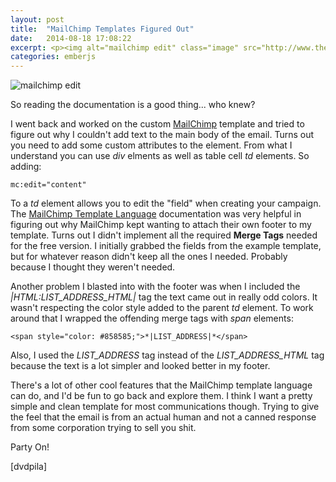 ```yaml
---
layout: post
title:  "MailChimp Templates Figured Out"
date:   2014-08-18 17:08:22
excerpt: <p><img alt="mailchimp edit" class="image" src="http://www.thehoick.com/images/mailchimp_edit.png"/> </p>
categories: emberjs
---
```

<div class="post-inner">

<p><img alt="mailchimp edit" class="image" src="http://www.thehoick.com/images/mailchimp_edit.png" /> </p>

<p>So reading the documentation is a good thing... who knew?  </p>

<p>I went back and worked on the custom <a href="http://kb.mailchimp.com/article/template-language-creating-editable-content-areas/" rel="nofollow">MailChimp</a> template and tried to figure out why I couldn't add text to the main body of the email.  Turns out you need to add some custom attributes to the element.  From what I understand you can use <em>div</em> elments as well as table cell <em>td</em> elements.  So adding:</p>

<pre><code>mc:edit="content"
</code></pre>

<p>To a <em>td</em> element allows you to edit the "field" when creating your campaign.  The <a href="http://kb.mailchimp.com/article/getting-started-with-mailchimps-template-language" rel="nofollow">MailChimp Template Language</a> documentation was very helpful in figuring out why MailChimp kept wanting to attach their own footer to my template.  Turns out I didn't implement all the required <strong>Merge Tags</strong> needed for the free version.  I initially grabbed the fields from the example template, but for whatever reason didn't keep all the ones I needed.  Probably because I thought they weren't needed.</p>

<p>Another problem I blasted into with the footer was when I included the <em>|HTML:LIST_ADDRESS_HTML|</em> tag the text came out in really odd colors.  It wasn't respecting the color style added to the parent <em>td</em> element.  To work around that I wrapped the offending merge tags with <em>span</em> elements:</p>

<pre><code>&lt;span style="color: #858585;"&gt;*|LIST_ADDRESS|*&lt;/span&gt;
</code></pre>

<p>Also, I used the <em>LIST_ADDRESS</em> tag instead of the <em>LIST_ADDRESS_HTML</em> tag because the text is a lot simpler and looked better in my footer.</p>

<p>There's a lot of other cool features that the MailChimp template language can do, and I'd be fun to go back and explore them.  I think I want a pretty simple and clean template for most communications though.  Trying to give the feel that the email is from an actual human and not a canned response from some corporation trying to sell you shit.</p>

<p>Party On!</p>

<p>[dvdpila]</p>
</div>
